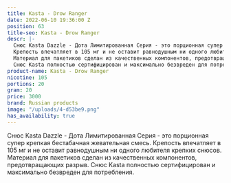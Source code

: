 ```yaml
---
title: Kasta - Drow Ranger
date: 2022-06-10 19:36:00 Z
position: 63
title-seo: Kasta - Drow Ranger
descr: |-
  Снюс Kasta Dazzle - Дота Лимитированная Серия - это порционная супер крепкая бестабачная жевательная смесь.
  Крепость впечатляет в 105 мг и не оставит равнодушным ни одного любителя крепких снюсов.
  Материал для пакетиков сделан из качественных компонентов, предотвращающих разрыв.
  Снюс Kasta полностью сертифицирован и максимально безвреден для потребления.
product-name: Kasta - Drow Ranger
nicotine: 105
portions: 20
gram: 20
price: 3000
brand: Russian products
image: "/uploads/4-d53be9.png"
has_availability: true
---
```


Снюс Kasta Dazzle - Дота Лимитированная Серия - это порционная супер крепкая бестабачная жевательная смесь.
Крепость впечатляет в 105 мг и не оставит равнодушным ни одного любителя крепких снюсов.
Материал для пакетиков сделан из качественных компонентов, предотвращающих разрыв.
Снюс Kasta полностью сертифицирован и максимально безвреден для потребления.